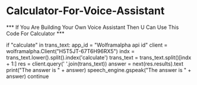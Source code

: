# Calculator-For-Voice-Assistant
*** If You Are Building Your Own Voice Assistant Then U Can Use This Code For Calculator ***

if "calculate" in trans_text:
                        app_id = "Wolframalpha api id"
                        client = wolframalpha.Client("H5T5JT-67T6H96RX5")
                        indx = trans_text.lower().split().index('calculate')
                        trans_text = trans_text.split()[indx + 1:]
                        res = client.query(' '.join(trans_text))
                        answer = next(res.results).text
                        print("The answer is " + answer)
                        speech_engine.gspeak("The answer is " + answer)
                        continue
